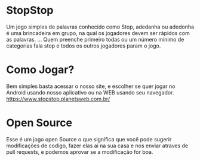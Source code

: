 # StopStop
Um jogo simples de palavras conhecido como Stop, adedanha ou adedonha é uma brincadeira em grupo, na qual os jogadores devem ser rápidos com as palavras. ... Quem preenche primeiro todas ou um número mínimo de categorias fala stop e todos os outros jogadores param o jogo.

# Como Jogar?
Bem simples basta acessar o nosso site, e escolher se quer jogar no Android usando nosso aplicativo ou na WEB usando seu navegador.
https://www.stopstop.planetsweb.com.br/ 

# Open Source
Esse é um jogo open Source o que significa que você pode sugerir modificações de codigo, fazer elas ai na sua casa e nos enviar atraves de pull requests, e podemos aprovar se a modificação for boa.
